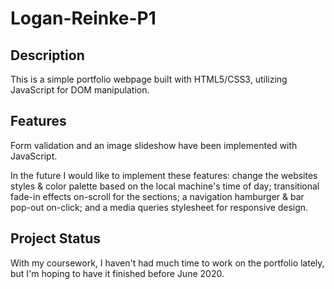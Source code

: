 # Logan-Reinke-P1
## Description
This is a simple portfolio webpage built with HTML5/CSS3, utilizing JavaScript for DOM manipulation.
## Features
Form validation and an image slideshow have been implemented with JavaScript.

In the future I would like to implement these features: change the websites styles & color palette based on the local machine's time of day; transitional fade-in effects on-scroll for the sections; a navigation hamburger & bar pop-out on-click; and a media queries stylesheet
for responsive design.
## Project Status
With my coursework, I haven't had much time to work on the portfolio lately, but I'm hoping to have it finished before June 2020.